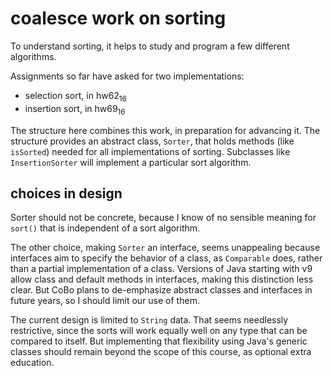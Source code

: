 # coalesce work on sorting

To understand sorting, it helps to study and program a few
different algorithms.

Assignments so far have asked for two implementations:
* selection sort, in hw62<sub>16</sub>
* insertion sort, in hw69<sub>16</sub>

The structure here combines this work,
in preparation for advancing it.
The structure provides an abstract class, `Sorter`,
that holds methods (like `isSorted`) needed for all
implementations of sorting.
Subclasses like `InsertionSorter` will implement
a particular sort algorithm.

## choices in design
Sorter should not be concrete, because I know of no sensible meaning
for `sort()` that is independent of a sort algorithm.

The other choice, making `Sorter` an interface, seems unappealing because
interfaces aim to specify the behavior of a class, as `Comparable` does,
rather than a partial implementation of a class.
Versions of Java starting with v9 allow class and default
methods in interfaces, making this distinction less clear.
But CoBo plans to de-emphasize abstract classes and interfaces
in future years, so I should limit our use of them.

The current design is limited to `String` data.
That seems needlessly restrictive, since
the sorts will work equally well
on any type that can be compared to itself.
But implementing that  flexibility using Java's generic classes
should remain beyond
the scope of this course, as optional extra education.

